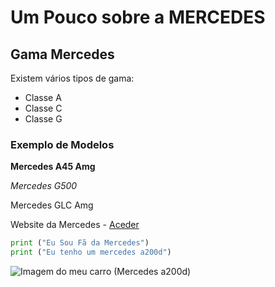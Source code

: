 # Um Pouco sobre a MERCEDES

## Gama Mercedes

Existem vários tipos de gama:
 - Classe A
 - Classe C
 - Classe G

### Exemplo de Modelos

**Mercedes A45 Amg**

_Mercedes G500_

Mercedes GLC Amg

Website da Mercedes - [Aceder](https://www.mercedes-benz.pt/)

```Python
print ("Eu Sou Fã da Mercedes")
print ("Eu tenho um mercedes a200d")
```

![Imagem do meu carro (Mercedes a200d)](https://www.mercedes-benz.pt/content/dam/hq/passengercars/cars/a-class/hatchback-w177-fl-pi/modeloverview/08-2022/images/mercedes-benz-a-class-w177-696x392-08-2022.jpg)